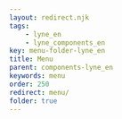 ```yaml
---
layout: redirect.njk
tags: 
    - lyne_en
    - lyne_components_en
key: menu-folder-lyne_en
title: Menu
parent: components-lyne_en
keywords: menu
order: 250
redirect: menu/
folder: true
---
```


